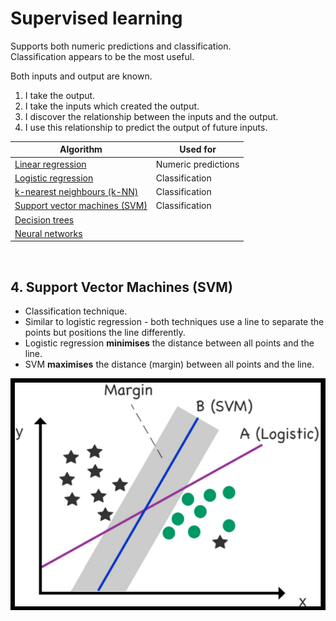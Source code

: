 # Supervised learning
Supports both numeric predictions and classification.\
Classification appears to be the most useful.

Both inputs and output are known.

1. I take the output.
2. I take the inputs which created the output.
3. I discover the relationship between the inputs and the output.
4. I use this relationship to predict the output of future inputs.

| Algorithm                     | Used for                 |
| ----------------------------- | ------------------------ |
| [Linear regression](/theory/supervised-learning/linear-regression.md)             | Numeric predictions      |
| [Logistic regression](/theory/supervised-learning/logistic-regression.md)           | Classification           |
| [k-nearest neighbours (k-NN)](/theory/supervised-learning/k-nearest-neighbours.md)   | Classification           |
| [Support vector machines (SVM)](/theory/supervised-learning/support-vector-machines.md) | Classification           |
| [Decision trees](/theory/supervised-learning/decision-trees.md)                |                          |
| [Neural networks](/theory/supervised-learning/neural-networks.md)               |                          |

<br/>



## 4. Support Vector Machines (SVM)
- Classification technique.
- Similar to logistic regression - both techniques use a line to separate the points but positions the line differently.
- Logistic regression **minimises** the distance between all points and the line.
- SVM **maximises** the distance (margin) between all points and the line.

![svm-vs-logistic](/images/svm.PNG "svm vs logistic")
